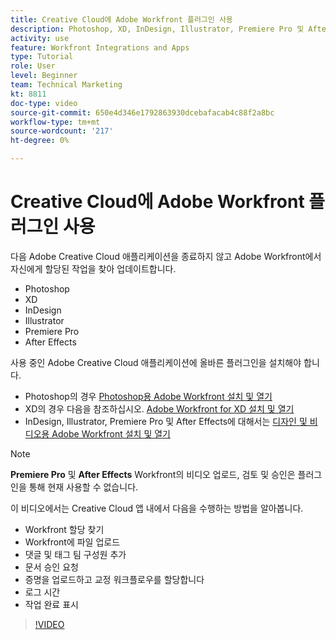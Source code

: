 ```yaml
---
title: Creative Cloud에 Adobe Workfront 플러그인 사용
description: Photoshop, XD, InDesign, Illustrator, Premiere Pro 및 After Effects과 같은 Adobe Creative Cloud 애플리케이션을 종료하지 않고 Adobe Workfront에서 자신에게 할당된 작업을 찾아 업데이트합니다
activity: use
feature: Workfront Integrations and Apps
type: Tutorial
role: User
level: Beginner
team: Technical Marketing
kt: 8811
doc-type: video
source-git-commit: 650e4d346e1792863930dcebafacab4c88f2a8bc
workflow-type: tm+mt
source-wordcount: '217'
ht-degree: 0%

---
```


# Creative Cloud에 Adobe Workfront 플러그인 사용

다음 Adobe Creative Cloud 애플리케이션을 종료하지 않고 Adobe Workfront에서 자신에게 할당된 작업을 찾아 업데이트합니다.

* Photoshop
* XD
* InDesign
* Illustrator
* Premiere Pro
* After Effects

사용 중인 Adobe Creative Cloud 애플리케이션에 올바른 플러그인을 설치해야 합니다.

* Photoshop의 경우 [Photoshop용 Adobe Workfront 설치 및 열기](https://experienceleague.adobe.com/docs/workfront/using/adobe-workfront-integrations/workfront-for-creative-cloud/install-wf-cc/wf-cc-install-ps.html?)
* XD의 경우 다음을 참조하십시오. [Adobe Workfront for XD 설치 및 열기](https://experienceleague.adobe.com/docs/workfront/using/adobe-workfront-integrations/workfront-for-creative-cloud/install-wf-cc/wf-adobe-xd-install.html?)
* InDesign, Illustrator, Premiere Pro 및 After Effects에 대해서는 [디자인 및 비디오용 Adobe Workfront 설치 및 열기](https://experienceleague.adobe.com/docs/workfront/using/adobe-workfront-integrations/workfront-for-creative-cloud/install-wf-cc/wf-install-cc.html?)

>[!NOTE]
>
>**Premiere Pro** 및 **After Effects** Workfront의 비디오 업로드, 검토 및 승인은 플러그인을 통해 현재 사용할 수 없습니다.


이 비디오에서는 Creative Cloud 앱 내에서 다음을 수행하는 방법을 알아봅니다.

* Workfront 할당 찾기
* Workfront에 파일 업로드
* 댓글 및 태그 팀 구성원 추가
* 문서 승인 요청
* 증명을 업로드하고 교정 워크플로우를 할당합니다
* 로그 시간
* 작업 완료 표시

>[!VIDEO](https://video.tv.adobe.com/v/3415452/?quality=12&learn=on)
